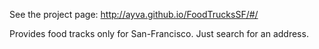 See the project page: 
http://ayva.github.io/FoodTrucksSF/#/

Provides food tracks only for San-Francisco. Just search for an address.
